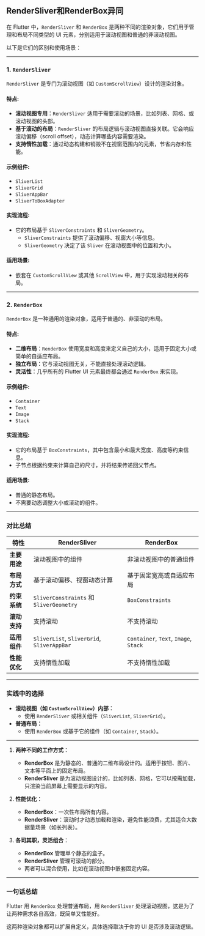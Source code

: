 ## RenderSliver和RenderBox异同 ##
在 Flutter 中，` RenderSliver ` 和 ` RenderBox ` 是两种不同的渲染对象，它们用于管理和布局不同类型的 UI 元素，分别适用于滚动视图和普通的非滚动视图。

以下是它们的区别和使用场景：

---

### **1. `RenderSliver`**
`RenderSliver` 是专门为滚动视图（如 `CustomScrollView`）设计的渲染对象。

#### **特点**:
- **滚动视图专用**：`RenderSliver` 适用于需要滚动的场景，比如列表、网格、或滚动视图的头部。
- **基于滚动的布局**：`RenderSliver` 的布局逻辑与滚动视图直接关联。它会响应滚动偏移（scroll offset），动态计算哪些内容需要渲染。
- **支持惰性加载**：通过动态构建和销毁不在视窗范围内的元素，节省内存和性能。

#### **示例组件**:
- `SliverList`
- `SliverGrid`
- `SliverAppBar`
- `SliverToBoxAdapter`

#### **实现流程**:
- 它的布局基于 `SliverConstraints` 和 `SliverGeometry`。
  - `SliverConstraints` 提供了滚动偏移、视窗大小等信息。
  - `SliverGeometry` 决定了该 `Sliver` 在滚动视图中的位置和大小。

#### **适用场景**:
- 嵌套在 `CustomScrollView` 或其他 `ScrollView` 中，用于实现滚动相关的布局。

---

### **2. `RenderBox`**
`RenderBox` 是一种通用的渲染对象，适用于普通的、非滚动的布局。

#### **特点**:
- **二维布局**：`RenderBox` 使用宽度和高度来定义自己的大小，适用于固定大小或简单的自适应布局。
- **独立布局**：它与滚动视图无关，不能直接处理滚动逻辑。
- **灵活性**：几乎所有的 Flutter UI 元素最终都会通过 `RenderBox` 来实现。

#### **示例组件**:
- `Container`
- `Text`
- `Image`
- `Stack`

#### **实现流程**:
- 它的布局基于 `BoxConstraints`，其中包含最小和最大宽度、高度等约束信息。
- 子节点根据约束来计算自己的尺寸，并将结果传递回父节点。

#### **适用场景**:
- 普通的静态布局。
- 不需要动态调整大小或滚动的组件。

---

### **对比总结**

| **特性**             | **RenderSliver**                                    | **RenderBox**                          |
|----------------------|----------------------------------------------------|---------------------------------------|
| **主要用途**         | 滚动视图中的组件                                    | 非滚动视图中的普通组件                 |
| **布局方式**         | 基于滚动偏移、视窗动态计算                          | 基于固定宽高或自适应布局               |
| **约束系统**         | `SliverConstraints` 和 `SliverGeometry`             | `BoxConstraints`                      |
| **滚动支持**         | 支持滚动                                           | 不支持滚动                            |
| **适用组件**         | `SliverList`, `SliverGrid`, `SliverAppBar`           | `Container`, `Text`, `Image`, `Stack` |
| **性能优化**         | 支持惰性加载                                       | 不支持惰性加载                        |

---

### **实践中的选择**
- **滚动视图（如 `CustomScrollView`）内部：**
  - 使用 `RenderSliver` 或相关组件（`SliverList`, `SliverGrid`）。
- **普通布局：**
  - 使用 `RenderBox` 或基于它的组件（如 `Container`, `Stack`）。
 

---


1. **两种不同的工作方式**：
   - **RenderBox** 是为静态的、普通的二维布局设计的。适用于按钮、图片、文本等平面上的固定布局。
   - **RenderSliver** 是为滚动视图设计的，比如列表、网格，它可以按需加载，只渲染当前屏幕上需要显示的内容。

2. **性能优化**：
   - **RenderBox**：一次性布局所有内容。
   - **RenderSliver**：滚动时才动态加载和渲染，避免性能浪费，尤其适合大数据量场景（如长列表）。

3. **各司其职，灵活组合**：
   - **RenderBox** 管理单个静态的盒子。
   - **RenderSliver** 管理可滚动的部分。
   - 两者可以混合使用，比如在滚动视图中嵌套固定内容。

---

### **一句话总结**
Flutter 用 `RenderBox` 处理普通布局，用 `RenderSliver` 处理滚动视图，这是为了让两种需求各自高效，既简单又性能好。    

这两种渲染对象都可以扩展自定义，具体选择取决于你的 UI 是否涉及滚动逻辑。


